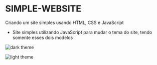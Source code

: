 # SIMPLE-WEBSITE
  Criando um site simples usando HTML, CSS e JavaScript

  * Site simples utilizando JavaScript para mudar o tema do site, tendo somente esses dois modelos 

![dark theme](https://cdn.discordapp.com/attachments/891798888594436199/894395538789773332/unknown.png)

![light theme](https://cdn.discordapp.com/attachments/891798888594436199/894395659954839582/unknown.png)